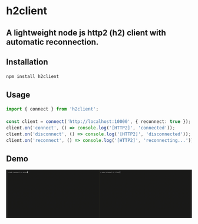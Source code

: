 # h2client
## A lightweight node js http2 (h2) client with automatic reconnection.

## Installation
`npm install h2client`

## Usage

```ts
import { connect } from 'h2client';

const client = connect('http://localhost:10000', { reconnect: true });
client.on('connect', () => console.log('[HTTP2]', 'connected'));
client.on('disconnect', () => console.log('[HTTP2]', 'disconnected'));
client.on('reconnect', () => console.log('[HTTP2]', 'reconnecting...'));
```

## Demo
![demo](https://github.com/jzucchetto/h2client/raw/main/img/demo.gif)

